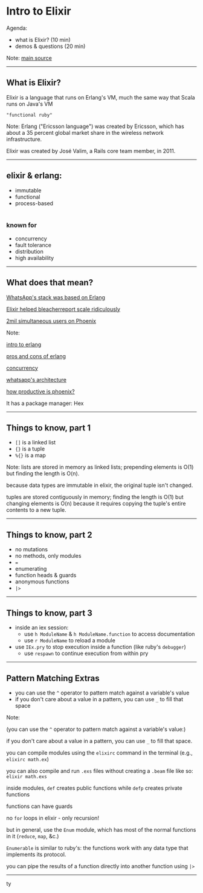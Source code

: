 
# Intro to Elixir

Agenda:

+ what is Elixir? (10 min)
+ demos & questions (20 min)

Note:
[main source](http://elixir-lang.org/getting-started/introduction.html)

---

## What is Elixir?

Elixir is a language that runs on Erlang's VM, much the same way that Scala runs on Java's VM

`"functional ruby"`

Note:
Erlang ("Ericsson language") was created by Ericsson, which has about a 35 percent global market share in the wireless network infrastructure.

Elixir was created by José Valim, a Rails core team member, in 2011.

---

## elixir & erlang:

+ immutable
+ functional
+ process-based
<br/><br/>
### known for
+ concurrency
+ fault tolerance
+ distribution
+ high availability

---

## What does that mean?

[WhatsApp's stack was based on Erlang](https://blog.whatsapp.com/170/ONE-MILLION%21?p=170)

[Elixir helped bleacherreport scale ridiculously](https://cdn.ampproject.org/c/www.techworld.com/apps/how-elixir-helped-bleacher-report-handle-8x-more-traffic-3653957/?amp)

[2mil simultaneous users on Phoenix](http://www.phoenixframework.org/blog/the-road-to-2-million-websocket-connections)

Note:

[intro to erlang](http://learnyousomeerlang.com/introduction)

[pros and cons of erlang](http://learnyousomeerlang.com/introduction#kool-aid)

[concurrency](http://learnyousomeerlang.com/the-hitchhikers-guide-to-concurrency)

[whatsapp's architecture](http://highscalability.com/blog/2014/2/26/the-whatsapp-architecture-facebook-bought-for-19-billion.html)

[how productive is phoenix?](http://blog.carbonfive.com/2016/04/19/elixir-and-phoenix-the-future-of-web-apis-and-apps/)

It has a package manager: Hex

---

## Things to know, part 1

+ `[]` is a linked list
+ `{}` is a tuple
+ `%{}` is a map

Note:
lists are stored in memory as linked lists; prepending elements is O(1) but finding the length is O(n).

because data types are immutable in elixir, the original tuple isn't changed.

tuples are stored contiguously in memory; finding the length is O(1) but changing elements is O(n) because it requires copying the tuple's entire contents to a new tuple.

---

## Things to know, part 2

+ no mutations
+ no methods, only modules
+ `=`
+ enumerating
+ function heads & guards
+ anonymous functions
+ `|>`

---

## Things to know, part 3

+ inside an iex session:
  + use `h ModuleName` & `h ModuleName.function` to access documentation
  + use `r ModuleName` to reload a module
+ use `IEx.pry` to stop execution inside a function (like ruby's `debugger`)
  + use `respawn` to continue execution from within pry

---

## Pattern Matching Extras

+ you can use the `^` operator to pattern match against a variable's value
+ if you don't care about a value in a pattern, you can use `_` to fill that space

Note:

(you can use the `^` operator to pattern match against a variable's value:)

if you don't care about a value in a pattern, you can use `_` to fill that space.

you can compile modules using the `elixirc` command in the terminal (e.g., `elixirc math.ex`)

you can also compile and run `.exs` files without creating a `.beam` file like so: `elixir math.exs`

inside modules, `def` creates public functions while `defp` creates private functions

functions can have guards

no `for` loops in elixir - only recursion!

but in general, use the `Enum` module, which has most of the normal functions in it (`reduce`, `map`, &c.)

`Enumerable` is similar to ruby's: the functions work with any data type that implements its protocol.

you can pipe the results of a function directly into another function using `|>`

---

ty
